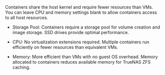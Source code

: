 Containers share the host kernel and require fewer resources than VMs.
You can leave CPU and memory settings blank to allow containers access to all host resources.

* Storage Pool: Containers require a storage pool for volume creation and image storage.
  SSD drives provide optimal performance.

* CPU: No virtualization extensions required.
  Multiple containers run efficiently on fewer resources than equivalent VMs.

* Memory: More efficient than VMs with no guest OS overhead.
  Memory allocated to containers reduces available memory for TrueNAS ZFS caching.
